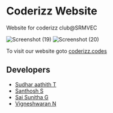# Coderizz Website
Website for coderizz club@SRMVEC

![Screenshot (19)](https://user-images.githubusercontent.com/98890534/234322201-329c6177-d808-4a0c-8176-85fb4753e046.png)
![Screenshot (20)](https://user-images.githubusercontent.com/98890534/234322309-a540827c-9cc4-4e67-8165-074b627ab6eb.png)

To visit our website goto [coderizz.codes](https://coderizz.codes)


## Developers
* [Sudhar aathith T](https://github.com/sudharaathith/)
* [Santhosh S](https://github.com/Santhoshnov) 
* [Sai Sunitha G](https://github.com/baekusboo)
* [Vigneshwaran N](https://github.com/Vigneshwaran2605)
